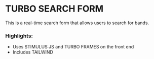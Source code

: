 # TURBO SEARCH FORM
This is a real-time search form that allows users to search for bands.

### Highlights:
- Uses STIMULUS JS and TURBO FRAMES on the front end
- Includes TAILWIND
